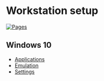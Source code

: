 # Workstation setup

[![Pages](https://github.com/devpro/workstation-setup/actions/workflows/pages.yml/badge.svg?branch=main)](https://github.com/devpro/workstation-setup/actions/workflows/pages.yml)

## Windows 10

* [Applications](docs/windows-10/applications.md)
* [Emulation](docs/windows-10/emulation.md)
* [Settings](docs/windows-10/settings.md)
